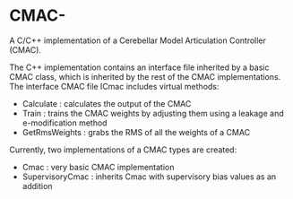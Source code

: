 # CMAC-
A C/C++ implementation of a Cerebellar Model Articulation Controller (CMAC). 

The C++ implementation contains an interface file inherited by a basic CMAC class, which 
is inherited by the rest of the CMAC implementations. The interface CMAC file ICmac includes
virtual methods: 
- Calculate : calculates the output of the CMAC
- Train : trains the CMAC weights by adjusting them using a leakage and e-modification method
- GetRmsWeights : grabs the RMS of all the weights of a CMAC

Currently, two implementations of a CMAC types are created:
- Cmac : very basic CMAC implementation
- SupervisoryCmac : inherits Cmac with supervisory bias values as an addition

